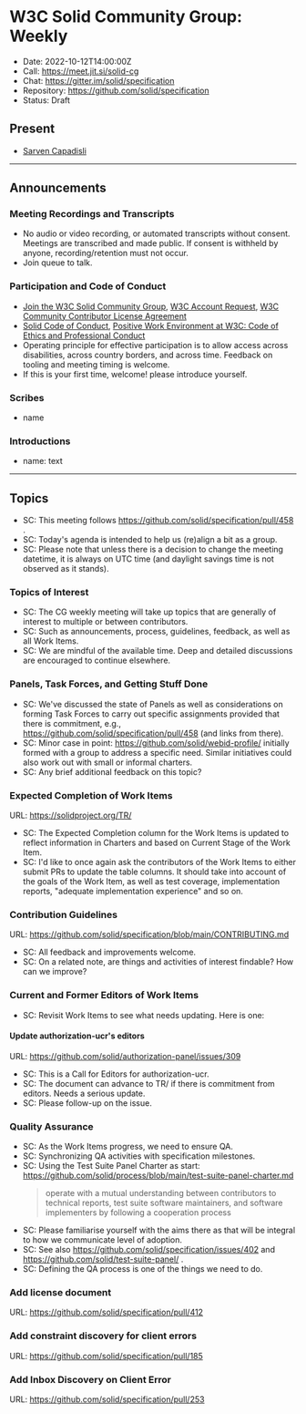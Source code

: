 # W3C Solid Community Group: Weekly

* Date: 2022-10-12T14:00:00Z
* Call: https://meet.jit.si/solid-cg
* Chat: https://gitter.im/solid/specification
* Repository: https://github.com/solid/specification
* Status: Draft

## Present
* [Sarven Capadisli](https://csarven.ca/#i)

---

## Announcements

### Meeting Recordings and Transcripts
* No audio or video recording, or automated transcripts without consent. Meetings are transcribed and made public. If consent is withheld by anyone, recording/retention must not occur.
* Join queue to talk.


### Participation and Code of Conduct
* [Join the W3C Solid Community Group](https://www.w3.org/community/solid/join), [W3C Account Request](http://www.w3.org/accounts/request), [W3C Community Contributor License Agreement](https://www.w3.org/community/about/agreements/cla/)
* [Solid Code of Conduct](https://github.com/solid/process/blob/main/code-of-conduct.md), [Positive Work Environment at W3C: Code of Ethics and Professional Conduct](https://www.w3.org/Consortium/cepc/)
* Operating principle for effective participation is to allow access across disabilities, across country borders, and across time. Feedback on tooling and meeting timing is welcome.
* If this is your first time, welcome! please introduce yourself.


### Scribes
* name


### Introductions
* name: text

---


## Topics

* SC: This meeting follows https://github.com/solid/specification/pull/458 .
* SC: Today's agenda is intended to help us (re)align a bit as a group.
* SC: Please note that unless there is a decision to change the meeting datetime, it is always on UTC time (and daylight savings time is not observed as it stands).


### Topics of Interest

* SC: The CG weekly meeting will take up topics that are generally of interest to multiple or between contributors.
* SC: Such as announcements, process, guidelines, feedback, as well as all Work Items.
* SC: We are mindful of the available time. Deep and detailed discussions are encouraged to continue elsewhere.



### Panels, Task Forces, and Getting Stuff Done

* SC: We've discussed the state of Panels as well as considerations on forming Task Forces to carry out specific assignments provided that there is commitment, e.g., https://github.com/solid/specification/pull/458 (and links from there).
* SC: Minor case in point: https://github.com/solid/webid-profile/ initially formed with a group to address a specific need. Similar initiatives could also work out with small or informal charters.
* SC: Any brief additional feedback on this topic?



### Expected Completion of Work Items
URL: https://solidproject.org/TR/

* SC: The Expected Completion column for the Work Items is updated to reflect information in Charters and based on Current Stage of the Work Item.
* SC: I'd like to once again ask the contributors of the Work Items to either submit PRs to update the table columns. It should take into account of the goals of the Work Item, as well as test coverage, implementation reports, "adequate implementation experience" and so on.



### Contribution Guidelines
URL: https://github.com/solid/specification/blob/main/CONTRIBUTING.md

* SC: All feedback and improvements welcome.
* SC: On a related note, are things and activities of interest findable? How can we improve?



### Current and Former Editors of Work Items

* SC: Revisit Work Items to see what needs updating. Here is one:

#### Update authorization-ucr's editors
URL: https://github.com/solid/authorization-panel/issues/309

* SC: This is a Call for Editors for authorization-ucr.
* SC: The document can advance to TR/ if there is commitment from editors. Needs a serious update.
* SC: Please follow-up on the issue.



### Quality Assurance

* SC: As the Work Items progress, we need to ensure QA.
* SC: Synchronizing QA activities with specification milestones.
* SC: Using the Test Suite Panel Charter as start: https://github.com/solid/process/blob/main/test-suite-panel-charter.md
  >operate with a mutual understanding between contributors to technical reports, test suite software maintainers, and software implementers by following a cooperation process
* SC: Please familiarise yourself with the aims there as that will be integral to how we communicate level of adoption.
* SC: See also https://github.com/solid/specification/issues/402 and https://github.com/solid/test-suite-panel/ .
* SC: Defining the QA process is one of the things we need to do.



### Add license document
URL: https://github.com/solid/specification/pull/412



### Add constraint discovery for client errors
URL: https://github.com/solid/specification/pull/185



### Add Inbox Discovery on Client Error
URL: https://github.com/solid/specification/pull/253
